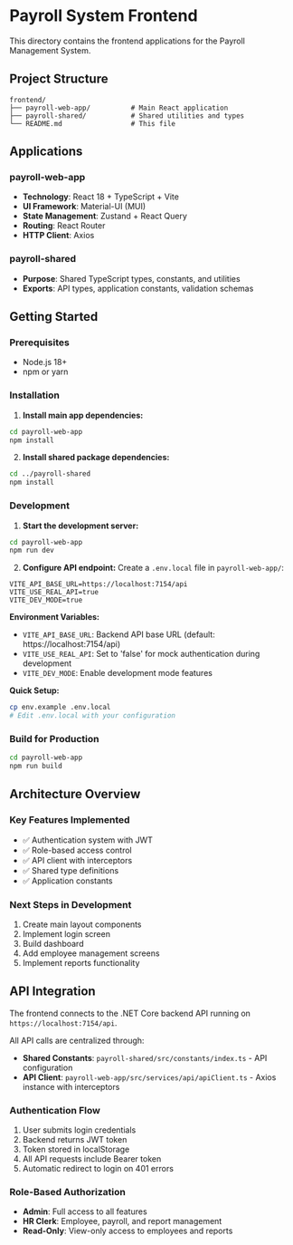 # Payroll System Frontend

This directory contains the frontend applications for the Payroll Management System.

## Project Structure

```
frontend/
├── payroll-web-app/          # Main React application
├── payroll-shared/           # Shared utilities and types
└── README.md                 # This file
```

## Applications

### payroll-web-app
- **Technology**: React 18 + TypeScript + Vite
- **UI Framework**: Material-UI (MUI)
- **State Management**: Zustand + React Query
- **Routing**: React Router
- **HTTP Client**: Axios

### payroll-shared
- **Purpose**: Shared TypeScript types, constants, and utilities
- **Exports**: API types, application constants, validation schemas

## Getting Started

### Prerequisites
- Node.js 18+ 
- npm or yarn

### Installation

1. **Install main app dependencies:**
```bash
cd payroll-web-app
npm install
```

2. **Install shared package dependencies:**
```bash
cd ../payroll-shared
npm install
```

### Development

1. **Start the development server:**
```bash
cd payroll-web-app
npm run dev
```

2. **Configure API endpoint:**
Create a `.env.local` file in `payroll-web-app/`:
```env
VITE_API_BASE_URL=https://localhost:7154/api
VITE_USE_REAL_API=true
VITE_DEV_MODE=true
```

**Environment Variables:**
- `VITE_API_BASE_URL`: Backend API base URL (default: https://localhost:7154/api)
- `VITE_USE_REAL_API`: Set to 'false' for mock authentication during development
- `VITE_DEV_MODE`: Enable development mode features

**Quick Setup:**
```bash
cp env.example .env.local
# Edit .env.local with your configuration
```

### Build for Production

```bash
cd payroll-web-app
npm run build
```

## Architecture Overview

### Key Features Implemented
- ✅ Authentication system with JWT
- ✅ Role-based access control
- ✅ API client with interceptors
- ✅ Shared type definitions
- ✅ Application constants

### Next Steps in Development
1. Create main layout components
2. Implement login screen
3. Build dashboard
4. Add employee management screens
5. Implement reports functionality

## API Integration

The frontend connects to the .NET Core backend API running on `https://localhost:7154/api`.

All API calls are centralized through:
- **Shared Constants**: `payroll-shared/src/constants/index.ts` - API configuration
- **API Client**: `payroll-web-app/src/services/api/apiClient.ts` - Axios instance with interceptors

### Authentication Flow
1. User submits login credentials
2. Backend returns JWT token
3. Token stored in localStorage
4. All API requests include Bearer token
5. Automatic redirect to login on 401 errors

### Role-Based Authorization
- **Admin**: Full access to all features
- **HR Clerk**: Employee, payroll, and report management
- **Read-Only**: View-only access to employees and reports 